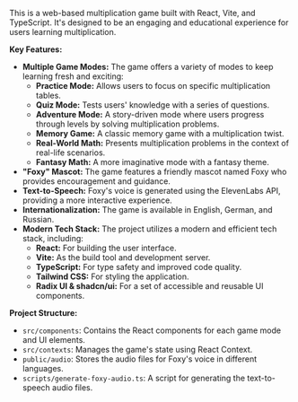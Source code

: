 This is a web-based multiplication game built with React, Vite, and TypeScript. It's designed to be an engaging and educational experience for users learning multiplication.

**Key Features:**

*   **Multiple Game Modes:** The game offers a variety of modes to keep learning fresh and exciting:
    *   **Practice Mode:** Allows users to focus on specific multiplication tables.
    *   **Quiz Mode:** Tests users' knowledge with a series of questions.
    *   **Adventure Mode:** A story-driven mode where users progress through levels by solving multiplication problems.
    *   **Memory Game:** A classic memory game with a multiplication twist.
    *   **Real-World Math:** Presents multiplication problems in the context of real-life scenarios.
    *   **Fantasy Math:** A more imaginative mode with a fantasy theme.
*   **"Foxy" Mascot:** The game features a friendly mascot named Foxy who provides encouragement and guidance.
*   **Text-to-Speech:** Foxy's voice is generated using the ElevenLabs API, providing a more interactive experience.
*   **Internationalization:** The game is available in English, German, and Russian.
*   **Modern Tech Stack:** The project utilizes a modern and efficient tech stack, including:
    *   **React:** For building the user interface.
    *   **Vite:** As the build tool and development server.
    *   **TypeScript:** For type safety and improved code quality.
    *   **Tailwind CSS:** For styling the application.
    *   **Radix UI & shadcn/ui:** For a set of accessible and reusable UI components.

**Project Structure:**

*   `src/components`: Contains the React components for each game mode and UI elements.
*   `src/contexts`: Manages the game's state using React Context.
*   `public/audio`: Stores the audio files for Foxy's voice in different languages.
*   `scripts/generate-foxy-audio.ts`: A script for generating the text-to-speech audio files.
